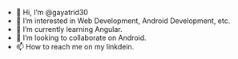 - 👋 Hi, I’m @gayatrid30
- 👀 I’m interested in Web Development, Android Development, etc.
- 🌱 I’m currently learning Angular.
- 💞️ I’m looking to collaborate on Android.
- 📫 How to reach me on my linkdein.

<!---
gayatrid30/gayatrid30 is a ✨ special ✨ repository because its `README.md` (this file) appears on your GitHub profile.
You can click the Preview link to take a look at your changes.
--->
